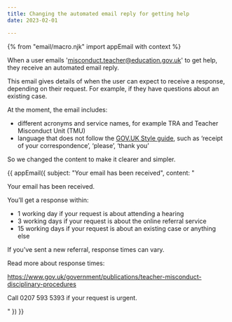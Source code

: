 ```yaml
---
title: Changing the automated email reply for getting help
date: 2023-02-01

---
```


{% from "email/macro.njk" import appEmail with context %}

When a user emails 'misconduct.teacher@education.gov.uk' to get help, they receive an automated email reply.

This email gives details of when the user can expect to receive a response, depending on their request. For example, if they have questions about an existing case.

At the moment, the email includes:

- different acronyms and service names, for example TRA and Teacher Misconduct Unit (TMU)
- language that does not follow the [GOV.UK Style guide](https://www.gov.uk/guidance/style-guide/a-to-z-of-gov-uk-style), such as ‘receipt of your correspondence’, ‘please’, ‘thank you’

So we changed the content to make it clearer and simpler.


<!-- markdownlint-disable MD025 MD001 -->
{{ appEmail({
  subject: "Your email has been received",
  content: "

Your email has been received.

You’ll get a response within:

- 1 working day if your request is about attending a hearing
- 3 working days if your request is about the online referral service
- 15 working days if your request is about an existing case or anything else

If you’ve sent a new referral, response times can vary. 

Read more about response times:

https://www.gov.uk/government/publications/teacher-misconduct-disciplinary-procedures

Call 0207 593 5393 if your request is urgent.

  "
}) }}


